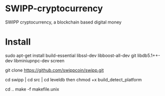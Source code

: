 # SWIPP-cryptocurrency
SWIPP cryptocurrency, a blockchain based digital money





# Install
<div>
<p>
sudo apt-get install build-essential libssl-dev libboost-all-dev git libdb5.1++-dev libminiupnpc-dev screen

git clone https://github.com/swippcoin/swipp.git

cd swipp | cd src | cd leveldb
then chmod +x build_detect_platform

cd ..
make -f makefile.unix


</p>
<br>
